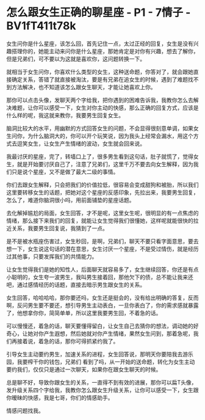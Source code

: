 # 怎么跟女生正确的聊星座 - P1 - 7情子 - BV1fT411t78k

女生问你是什么星座，该怎么回，首先记住一点，太过正经的回复，女生是没有兴趣搭理你的，她能主动来问你是什么星座，那她肯定是对你有兴趣，想去了解你，但是兄弟们，可不要以为这就是喜欢你，这问题转换一下。

就相当于女生问你，你喜欢什么类型的女生，这种送命题，你答对了，就会跟她直接确定关系，答错了就直接被淘汰，要是有兄弟在追女生的时候，遇到了难题找不到方法解决，也不知道该怎么跟女生聊天，才能让她喜欢上你。

那你可以点击头像，发聊天两个字给我，把你遇到的困难告诉我，我教你怎么去解决难题，让你可以感受一下，女生对你主动的快感，那么正确的回复方式，应该是什么样的呢，我这就来教你，我要男生回复女生。

脑洞比较大的水平，用幽默的方式回答女生的问题，不会显得很刻意单调，如果女生问你，为什么脑洞大的，你可以开个玩笑说，因为我头上经常会漏水，用这个方式去逗笑女生，让女生产生情绪的波动，女生就会回来说。

我最讨厌的星座，完了，转墙口上了，很多男生看到这句话，肚子就慌了，觉得女生，就是开始要讨厌自己了，注意了兄弟们，这里千万不要去向女生解释，因为我们只是说个星座，又不是做了最大二级的事情。

你们去跟女生解释，只会把我们的价值拉低，很容易会变成甜狗和被胎，所以我们这里要转移女生的话题，把她对这个星座的反感印象，先拉出来，我要男生回复，怎么了，难道你脑洞很小吗，用前面铺垫的星座话题。

去化解掉尴尬的局面，女生回答，才不是呢，这里女生呢，很明显的有一点焦虑的情绪，那么接下来我们的回复，就能让女生觉得我们很懂她，这样呢就能很快的拉近关系，我要男生回复说，我猜到了一点。

是不是被水瓶座伤害过，女生秒回，是啊，兄弟们，聊天不要只看字面意思，要去想一下，女生说这句话的潜在意思，女生讨厌一个星座，不是受过情伤，就是经历过其他事，只要发挥我们的共情能力。

让女生觉得我们是她的知性人，后面聊天就容易多了，女生继续回答，你还是有点小聪明的，女生夸一波男生，我叫男生接着回，那他欠下的债，总不能让我来还吧，通过感情经历的话题，直接去暗示男生跟女生的关系。

女生回答，哈哈哈哈，那你要还吗，女生还是挺会的，没有给出明确的答复，反而啊，反问男生要不要还，想引导男生主动表白，一旦你表白了，你的需求感就暴露了，他想拿你你，简简单单，所以这里我要男生回，不着急的话。

可以慢慢还，着急的话，聊天要懂得留白，让女生自己去猜你的想法，调动她的好奇心，让她对你产生遐想，然后她就对你产生情绪，果然女生问到，那着急呢，我们再接着说，着急的话，那你可得抓紧约我了。

引导女生主动要约男生，加速关系的进程，女生回答说，那明天你要陪我去游乐园，我要榨干你的钱包，兄弟们 看到了吗，从一开始的送命题，转化为女生主动要约我们，仅仅只是通过一次聊天，如果你在跟女生聊天的时候。

总是聊不好，导致你跟女生的关系，一直得不到有效的进展，那你可以扁T头像，发升级关系四个字给我，我教你怎么跟女生升级关系，让你可以感受一下，女生跟你暧昧的快感，我是七哥，你们的情感助手。

情感问题找我。